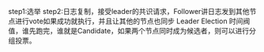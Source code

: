 step1:选举
step2:日志复制，接受leader的共识请求，Follower讲日志发到其他节点进行vote如果成功就执行，并且让其他的节点也同步
Leader Election
时间阀值，谁先跑完，谁就是Candidate，如果两个节点同时成为候选者，则可以进行分组投票。